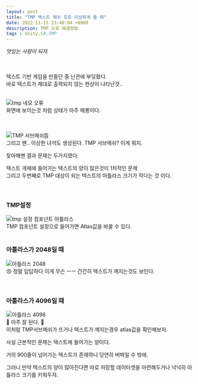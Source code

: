 ```yaml
---
layout: post
title: "TMP 텍스트 메쉬 프로 이상하게 뜰 때"
date: 2022-11-15 23:48:04 +0900
description: TMP 오류 해결방법
tags : Unity,C#,TMP
---
```

*맛있는 사람이 되자.*
<br><br><br>

텍스트 기반 게임을 만들던 중 난관에 부딪혔다.<br>
바로 텍스트가 제대로 출력되지 않는 현상이 나타난것..<br><br>

![tmp 네모 오류](https://user-images.githubusercontent.com/65288322/201338450-564ffe46-688b-44a6-9531-0df36cf3fd36.png)<br>
화면에 보이는것 처럼 상태가 아주 메롱이다.<br><br><br>

![TMP 서브메쉬뜸](https://user-images.githubusercontent.com/65288322/201338789-16602503-c1fa-4438-979d-c1e825685867.png)<br>
그리고 왠.. 이상한 녀석도 생성된다. TMP 서브메쉬? 이게 뭐지.<br>


찾아해멘 결과 문제는 두가지였다.<br>

텍스트 개체에 들어가는 텍스트의 양이 많은것이 1차적인 문제<br>
그리고 두번째로 TMP 대상이 되는 텍스트의 아틀라스 크기가 작다는 것 이다.<br>
<br><br>
### TMP설정
![tmp 설정 컴포넌트 아틀라스](https://user-images.githubusercontent.com/65288322/201343906-060ae734-1965-4b9f-b443-9f54be418f0e.png)<br>
TMP 컴포넌트 설정으로 들어가면 Atlas값을 바꿀 수 있다.
<br>
<br>
### 아틀라스가 2048일 때
![아틀라스 2048](https://user-images.githubusercontent.com/65288322/201343503-b0ff335a-1c9a-4ab2-9aa7-c0503ca1d931.gif)<br>
:angry: 정말 답답하다 이게 무슨 ㅡㅡ 간간히 텍스트가 깨지는것도 보인다.<br>
<br>
<br>

### 아틀라스가 4096일 때
![아틀라스 4096](https://user-images.githubusercontent.com/65288322/201343546-30b41759-bdb4-4ab0-9eea-1ec6652c642e.gif)<br>
:clap: 아주 잘 된다. :clap:<br>
이처럼 TMP서브메쉬가 뜨거나 텍스트가 깨지는경우 atlas값을 확인해보자.<br>

사실 근본적인 문제는 텍스트에 들어가는 양이다.<br>

거의 900줄이 넘어가는 텍스트가 존재하니 당연히 버벅일 수 밖에.<br>

그러니 만약 텍스트의 양이 많아진다면 따로 저장할 데이터셋을 마련해두거나 넉넉히 아틀라스 크기를 키워두자.<br>
